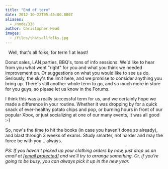 ```yaml
---
title: "End of term"
date: 2012-10-22T05:46:00.000Z
aliases:
  - /node/338
author: Christopher Head
images:
  - /files/thatsallfolks.jpg
---
```


<div class="field field-name-body field-type-text-with-summary field-label-hidden"><div class="field-items"><div class="field-item even"><p><img src="/files/thatsallfolks.jpg" vspace="5" hspace="5" align="left" alt="">Well, that&apos;s all folks, for term 1 at least!</p>
<p>Donut sales, LAN parties, BBQ&apos;s, tons of info sessions.  We&apos;d like to hear from you what went &quot;right&quot; for you and what you think we needed improvement on.  Or suggestions on what you would like to see us do.  Seriously, the sky&apos;s the limit here, and we promise to consider anything you bring up.  There&apos;s still another whole term to go, and so much more in store for you guys, so please let us know in the Forums.</p>
<p>I think this was a really successful term for us, and we certainly hope we made a difference in your routine.  Whether it was dropping by for a quick snack of ever-healthy potato chips and pop, or burning hours in front of our popular Xbox, or just socializing at one of our many events, it was all good :-)</p>
<p>So, now&apos;s the time to hit the books (in case you haven&apos;t done so already), and blast through 3 weeks of exams.  Study smarter, not harder and may the force be with you... always.</p>
<p><i>PS:  If you haven&apos;t picked up your clothing orders by now, just drop us an email at <a href="/cdn-cgi/l/email-protection#fa99898989ba8e929f998f989fd4999b"><span class="__cf_email__" data-cfemail="b3d0c0c0c0f3c7dbd6d0c6d1d69dd0d2">[email&#xA0;protected]</span></a> and we&apos;ll try to arrange something.  Or, if you&apos;re going to be busy, you can always pick it up in the new year.</i></p>
</div></div></div>    <footer>
          </footer>
